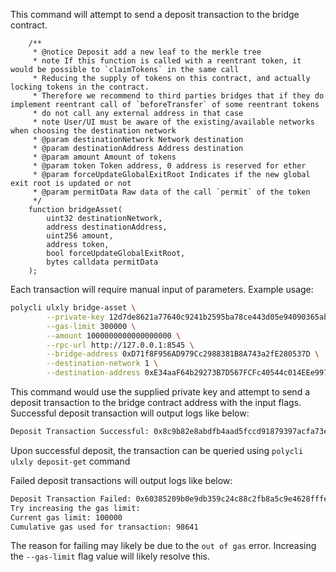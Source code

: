 This command will attempt to send a deposit transaction to the bridge contract.

```solidity
    /**
     * @notice Deposit add a new leaf to the merkle tree
     * note If this function is called with a reentrant token, it would be possible to `claimTokens` in the same call
     * Reducing the supply of tokens on this contract, and actually locking tokens in the contract.
     * Therefore we recommend to third parties bridges that if they do implement reentrant call of `beforeTransfer` of some reentrant tokens
     * do not call any external address in that case
     * note User/UI must be aware of the existing/available networks when choosing the destination network
     * @param destinationNetwork Network destination
     * @param destinationAddress Address destination
     * @param amount Amount of tokens
     * @param token Token address, 0 address is reserved for ether
     * @param forceUpdateGlobalExitRoot Indicates if the new global exit root is updated or not
     * @param permitData Raw data of the call `permit` of the token
     */
    function bridgeAsset(
        uint32 destinationNetwork,
        address destinationAddress,
        uint256 amount,
        address token,
        bool forceUpdateGlobalExitRoot,
        bytes calldata permitData
    );

```

Each transaction will require manual input of parameters. Example usage:

```bash
polycli ulxly bridge-asset \
        --private-key 12d7de8621a77640c9241b2595ba78ce443d05e94090365ab3bb5e19df82c625 \
        --gas-limit 300000 \
        --amount 1000000000000000000 \
        --rpc-url http://127.0.0.1:8545 \
        --bridge-address 0xD71f8F956AD979Cc2988381B8A743a2fE280537D \
        --destination-network 1 \
        --destination-address 0xE34aaF64b29273B7D567FCFc40544c014EEe9970
```

This command would use the supplied private key and attempt to send a deposit transaction to the bridge contract address with the input flags.
Successful deposit transaction will output logs like below:

```bash
Deposit Transaction Successful: 0x8c9b82e8abdfb4aad5fccd91879397acfa73e4261282c8dc634734d05ad889d3
```

Upon successful deposit, the transaction can be queried using `polycli ulxly deposit-get` command


Failed deposit transactions will output logs like below: 

```bash
Deposit Transaction Failed: 0x60385209b0e9db359c24c88c2fb8a5c9e4628fffe8d5fb2b5e64dfac3a2b7639
Try increasing the gas limit:
Current gas limit: 100000
Cumulative gas used for transaction: 98641
```

The reason for failing may likely be due to the `out of gas` error. Increasing the `--gas-limit` flag value will likely resolve this. 
